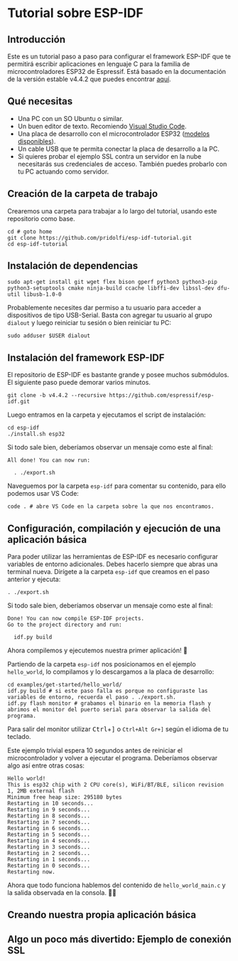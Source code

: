 # Tutorial sobre ESP-IDF

## Introducción

Este es un tutorial paso a paso para configurar el framework ESP-IDF que te permitirá escribir aplicaciones en lenguaje C para la familia de microcontroladores ESP32 de Espressif. Está basado en la documentación de la versión estable v4.4.2 que puedes encontrar [aquí](https://docs.espressif.com/projects/esp-idf/en/v4.4.2/esp32/index.html).

## Qué necesitas

- Una PC con un SO Ubuntu o similar.
- Un buen editor de texto. Recomiendo [Visual Studio Code](https://code.visualstudio.com/).
- Una placa de desarrollo con el microcontrolador ESP32 ([modelos disponibles](https://www.espressif.com/en/products/devkits)).
- Un cable USB que te permita conectar la placa de desarrollo a la PC.
- Si quieres probar el ejemplo SSL contra un servidor en la nube necesitarás sus credenciales de acceso. También puedes probarlo con tu PC actuando como servidor.

## Creación de la carpeta de trabajo

Crearemos una carpeta para trabajar a lo largo del tutorial, usando este repositorio como base.
```shell
cd # goto home
git clone https://github.com/pridolfi/esp-idf-tutorial.git
cd esp-idf-tutorial
```

## Instalación de dependencias

```shell
sudo apt-get install git wget flex bison gperf python3 python3-pip python3-setuptools cmake ninja-build ccache libffi-dev libssl-dev dfu-util libusb-1.0-0
```

Probablemente necesites dar permiso a tu usuario para acceder a dispositivos de tipo USB-Serial. Basta con agregar tu usuario al grupo `dialout` y luego reiniciar tu sesión o bien reiniciar tu PC:

```shell
sudo adduser $USER dialout
```

## Instalación del framework ESP-IDF

El repositorio de ESP-IDF es bastante grande y posee muchos submódulos. El siguiente paso puede demorar varios minutos.

```shell
git clone -b v4.4.2 --recursive https://github.com/espressif/esp-idf.git
```

Luego entramos en la carpeta y ejecutamos el script de instalación:
```shell
cd esp-idf
./install.sh esp32
```

Si todo sale bien, deberíamos observar un mensaje como este al final:
```
All done! You can now run:

  . ./export.sh
```

Naveguemos por la carpeta `esp-idf` para comentar su contenido, para ello podemos usar VS Code:
```shell
code . # abre VS Code en la carpeta sobre la que nos encontramos.
```
## Configuración, compilación y ejecución de una aplicación básica

Para poder utilizar las herramientas de ESP-IDF es necesario configurar variables de entorno adicionales. Debes hacerlo siempre que abras una terminal nueva. Dirígete a la carpeta `esp-idf` que creamos en el paso anterior y ejecuta:

```shell
. ./export.sh
```

Si todo sale bien, deberíamos observar un mensaje como este al final:
```
Done! You can now compile ESP-IDF projects.
Go to the project directory and run:

  idf.py build
```

Ahora compilemos y ejecutemos nuestra primer aplicación! 🥳 

Partiendo de la carpeta `esp-idf` nos posicionamos en el ejemplo `hello_world`, lo compilamos y lo descargamos a la placa de desarrollo:

```shell
cd examples/get-started/hello_world/
idf.py build # si este paso falla es porque no configuraste las variables de entorno, recuerda el paso . ./export.sh.
idf.py flash monitor # grabamos el binario en la memoria flash y abrimos el monitor del puerto serial para observar la salida del programa.
```
Para salir del monitor utilizar <kbd>Ctrl</kbd>+<kbd>]</kbd> o `Ctrl+Alt Gr+]` según el idioma de tu teclado.

Este ejemplo trivial espera 10 segundos antes de reiniciar el microcontrolador y volver a ejecutar el programa. Deberíamos observar algo así entre otras cosas:
```
Hello world!
This is esp32 chip with 2 CPU core(s), WiFi/BT/BLE, silicon revision 1, 2MB external flash
Minimum free heap size: 295180 bytes
Restarting in 10 seconds...
Restarting in 9 seconds...
Restarting in 8 seconds...
Restarting in 7 seconds...
Restarting in 6 seconds...
Restarting in 5 seconds...
Restarting in 4 seconds...
Restarting in 3 seconds...
Restarting in 2 seconds...
Restarting in 1 seconds...
Restarting in 0 seconds...
Restarting now.
```

Ahora que todo funciona hablemos del contenido de `hello_world_main.c` y la salida observada en la consola. 👩‍💻
## Creando nuestra propia aplicación básica

## Algo un poco más divertido: Ejemplo de conexión SSL
